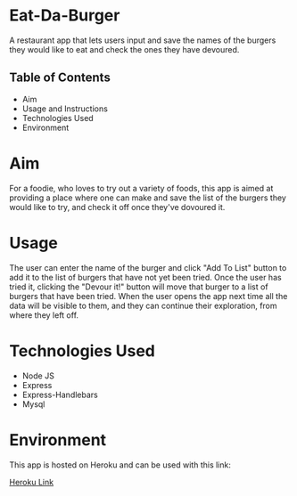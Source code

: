 # Eat-Da-Burger
A restaurant app that lets users input and save the names of the burgers they would like to eat and check the ones they have devoured.

## Table of Contents

- Aim
- Usage and Instructions
- Technologies Used
- Environment

# Aim

For a foodie, who loves to try out a variety of foods, this app is aimed at providing a place where one can make and save the list of the burgers they would like to try, and check it off once they've dovoured it.

# Usage
The user can enter the name of the burger and click "Add To List" button to add it to the list of burgers that have not yet been tried. Once the user has tried it, clicking the "Devour it!" button will move that burger to a list of burgers that have been tried. When the user opens the app next time all the data will be visible to them, and they can continue their exploration, from where they left off.

# Technologies Used

- Node JS
- Express
- Express-Handlebars
- Mysql

# Environment

This app is hosted on Heroku and can be used with this link:

[Heroku Link]()

